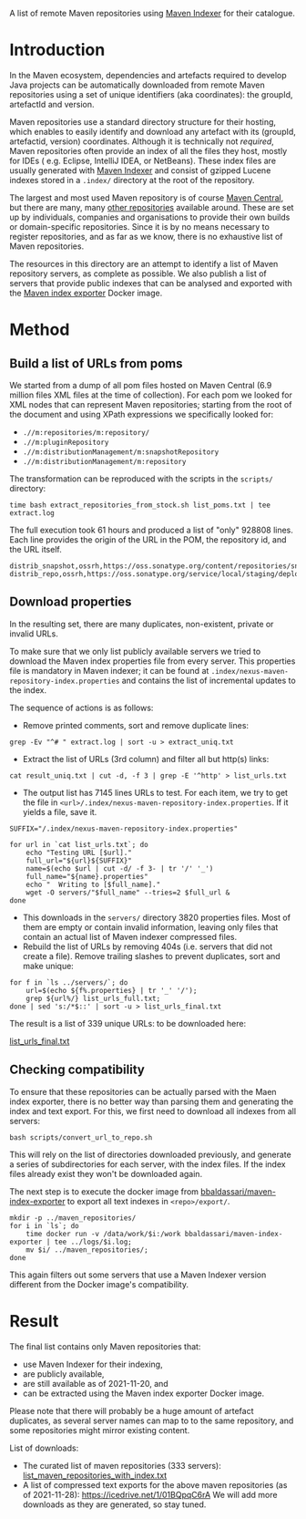 

A list of remote Maven repositories using [Maven Indexer](https://maven.apache.org/maven-indexer/) for their catalogue.


# Introduction

In the Maven ecosystem, dependencies and artefacts required to develop Java projects can be automatically downloaded from remote Maven repositories using a set of unique identifiers (aka coordinates): the groupId, artefactId and version. 

Maven repositories use a standard directory structure for their hosting, which enables to easily identify and download any artefact with its (groupId, artefactid, version) coordinates. Although it is technically not *required*, Maven repositories often provide an index of all the files they host, mostly for IDEs ( e.g. Eclipse, IntelliJ IDEA, or NetBeans). These index files are usually generated with [Maven Indexer](https://maven.apache.org/maven-indexer/) and consist of gzipped Lucene indexes stored in a `.index/` directory at the root of the repository. 

The largest and most used Maven repository is of course [Maven Central](https://search.maven.org/), but there are many, many [other repositories](https://mvnrepository.com/repos/central) available around. These are set up by individuals, companies and organisations to provide their own builds or domain-specific repositories. Since it is by no means necessary to register repositories, and as far as we know, there is no exhaustive list of Maven repositories.

The resources in this directory are an attempt to identify a list of Maven repository servers, as complete as possible. We also publish a list of servers that provide public indexes that can be analysed and exported with the [Maven index exporter](https://github.com/borisbaldassari/maven-index-exporter) Docker image.

# Method

## Build a list of URLs from poms

We started from a dump of all pom files hosted on Maven Central (6.9 million files XML files at the time of collection). For each pom we looked for XML nodes that can represent Maven repositories; starting from the root of the document and using XPath expressions we specifically looked for:

* `.//m:repositories/m:repository/`
* `.//m:pluginRepository`
* `.//m:distributionManagement/m:snapshotRepository`
* `.//m:distributionManagement/m:repository`

The transformation can be reproduced with the scripts in the `scripts/` directory:

```
time bash extract_repositories_from_stock.sh list_poms.txt | tee extract.log
```

The full execution took 61 hours and produced a list of "only" 928808 lines. Each line  provides the origin of the URL in the POM, the repository id, and the URL itself. 

```
distrib_snapshot,ossrh,https://oss.sonatype.org/content/repositories/snapshots
distrib_repo,ossrh,https://oss.sonatype.org/service/local/staging/deploy/maven2/
```

## Download properties

In the resulting set, there are many duplicates, non-existent, private or invalid URLs. 

To make sure that we only list publicly available servers we tried to download the Maven index properties file from every server. This properties file is mandatory in Maven indexer; it can be found at `.index/nexus-maven-repository-index.properties` and contains the list of incremental updates to the index. 

The sequence of actions is as follows:

* Remove printed comments, sort and remove duplicate lines:

```
grep -Ev "^# " extract.log | sort -u > extract_uniq.txt
```

* Extract the list of URLs (3rd column) and filter all but http(s) links:

```
cat result_uniq.txt | cut -d, -f 3 | grep -E '^http' > list_urls.txt
```

* The output list has 7145 lines URLs to test. For each item, we try to get the file in `<url>/.index/nexus-maven-repository-index.properties`. If it yields a file, save it.

```shell
SUFFIX="/.index/nexus-maven-repository-index.properties"

for url in `cat list_urls.txt`; do
    echo "Testing URL [$url]."
    full_url="${url}${SUFFIX}"
    name=$(echo $url | cut -d/ -f 3- | tr '/' '_')
    full_name="${name}.properties"
    echo "  Writing to [$full_name]."
    wget -O servers/"$full_name" --tries=2 $full_url &
done
```

* This downloads in the `servers/` directory 3820 properties files. Most of them are empty or contain invalid information, leaving only files that contain an actual list of Maven indexer compressed files.
* Rebuild the list of URLs by removing 404s (i.e. servers that did not create a file).  Remove trailing slashes to prevent duplicates, sort and make unique:

```shell
for f in `ls ../servers/`; do
	url=$(echo ${f%.properties} | tr '_' '/');      
    grep ${url%/} list_urls_full.txt;
done | sed 's:/*$::' | sort -u > list_urls_final.txt
```

The result is a list of 339 unique URLs: to be downloaded here: 

[list_urls_final.txt](https://files.nuclino.com/files/e75205b3-354e-4794-a43a-d9f98ad08039/list_urls_final.txt)

## Checking compatibility

To ensure that these repositories can be actually parsed with the Maen index exporter, there is no better way than parsing them and generating the index and text export. For this, we first need to download all indexes from all servers:

```
bash scripts/convert_url_to_repo.sh
```

This will rely on the list of directories downloaded previously, and generate a series of subdirectories for each server, with the index files. If the index files already exist they won't be downloaded again.

The next step is to execute the docker image from [bbaldassari/maven-index-exporter](https://github.com/borisbaldassari/maven-index-exporter) to export all text indexes in `<repo>/export/`.

```shell
mkdir -p ../maven_repositories/
for i in `ls`; do 
	time docker run -v /data/work/$i:/work bbaldassari/maven-index-exporter | tee ../logs/$i.log; 
    mv $i/ ../maven_repositories/; 
done
```

This again filters out some servers that use a Maven Indexer version different from the Docker image's compatibility.


# Result

The final list contains only Maven repositories that:

* use Maven Indexer for their indexing,
* are publicly available,
* are still available as of 2021-11-20, and
* can be extracted using the Maven index exporter Docker image.

Please note that there will probably be a huge amount of artefact duplicates, as several server names can map to to the same repository, and some repositories might mirror existing content.

List of downloads:

* The curated list of maven repositories (333 servers): [list_maven_repositories_with_index.txt](maven_repositories/list_maven_repositories_with_index.txt)
* A list of compressed text exports for the above maven repositories (as of 2021-11-28): https://icedrive.net/1/01BQpqC6rA
  We will add more downloads as they are generated, so stay tuned.

